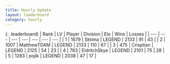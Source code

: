 ```yaml
---
title: Hourly Update
layout: leaderboard
category: hourly
---
```


{: .leaderboard}
| Rank | LV | Player | Division | Elo | Wins | Losses |
| --- | --- | --- | --- | --- | --- | --- |
| <span data-change="2">1</span> | 1679 | <span title="ID: 353063">Sktima</span> | LEGEND | <span data-change="9">2133</span> | <span data-change="2">91</span> | <span data-change="0">43</span> |
| <span data-change="-1">2</span> | 1007 | <span title="ID: 366840">MatthewTDAM</span> | LEGEND | <span data-change="0">2133</span> | <span data-change="0">110</span> | <span data-change="0">67</span> |
| <span data-change="-1">3</span> | 475 | <span title="ID: 665674">Crisptian</span> | LEGEND | <span data-change="0">2125</span> | <span data-change="0">54</span> | <span data-change="0">23</span> |
| <span data-change="0">4</span> | 783 | <span title="ID: 174926">EldritchSkye</span> | LEGEND | <span data-change="0">2101</span> | <span data-change="0">75</span> | <span data-change="0">28</span> |
| <span data-change="0">5</span> | 1283 | <span title="ID: 4783">pojlk</span> | LEGEND | <span data-change="0">2038</span> | <span data-change="0">47</span> | <span data-change="0">17</span> |